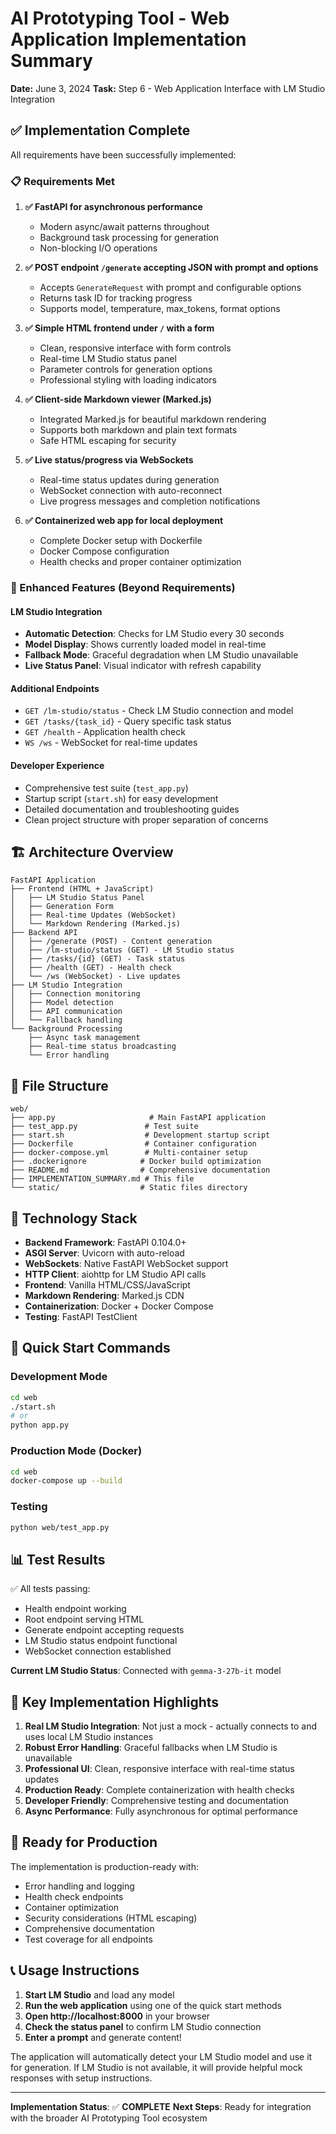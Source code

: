 # AI Prototyping Tool - Web Application Implementation Summary

**Date:** June 3, 2024
**Task:** Step 6 - Web Application Interface with LM Studio Integration

## ✅ Implementation Complete

All requirements have been successfully implemented:

### 📋 Requirements Met

1. **✅ FastAPI for asynchronous performance**
   - Modern async/await patterns throughout
   - Background task processing for generation
   - Non-blocking I/O operations

2. **✅ POST endpoint `/generate` accepting JSON with prompt and options**
   - Accepts `GenerateRequest` with prompt and configurable options
   - Returns task ID for tracking progress
   - Supports model, temperature, max_tokens, format options

3. **✅ Simple HTML frontend under `/` with a form**
   - Clean, responsive interface with form controls
   - Real-time LM Studio status panel
   - Parameter controls for generation options
   - Professional styling with loading indicators

4. **✅ Client-side Markdown viewer (Marked.js)**
   - Integrated Marked.js for beautiful markdown rendering
   - Supports both markdown and plain text formats
   - Safe HTML escaping for security

5. **✅ Live status/progress via WebSockets**
   - Real-time status updates during generation
   - WebSocket connection with auto-reconnect
   - Live progress messages and completion notifications

6. **✅ Containerized web app for local deployment**
   - Complete Docker setup with Dockerfile
   - Docker Compose configuration
   - Health checks and proper container optimization

### 🚀 Enhanced Features (Beyond Requirements)

#### LM Studio Integration
- **Automatic Detection**: Checks for LM Studio every 30 seconds
- **Model Display**: Shows currently loaded model in real-time
- **Fallback Mode**: Graceful degradation when LM Studio unavailable
- **Live Status Panel**: Visual indicator with refresh capability

#### Additional Endpoints
- `GET /lm-studio/status` - Check LM Studio connection and model
- `GET /tasks/{task_id}` - Query specific task status
- `GET /health` - Application health check
- `WS /ws` - WebSocket for real-time updates

#### Developer Experience
- Comprehensive test suite (`test_app.py`)
- Startup script (`start.sh`) for easy development
- Detailed documentation and troubleshooting guides
- Clean project structure with proper separation of concerns

## 🏗️ Architecture Overview

```
FastAPI Application
├── Frontend (HTML + JavaScript)
│   ├── LM Studio Status Panel
│   ├── Generation Form
│   ├── Real-time Updates (WebSocket)
│   └── Markdown Rendering (Marked.js)
├── Backend API
│   ├── /generate (POST) - Content generation
│   ├── /lm-studio/status (GET) - LM Studio status
│   ├── /tasks/{id} (GET) - Task status
│   ├── /health (GET) - Health check
│   └── /ws (WebSocket) - Live updates
├── LM Studio Integration
│   ├── Connection monitoring
│   ├── Model detection
│   ├── API communication
│   └── Fallback handling
└── Background Processing
    ├── Async task management
    ├── Real-time status broadcasting
    └── Error handling
```

## 📁 File Structure

```
web/
├── app.py                     # Main FastAPI application
├── test_app.py               # Test suite
├── start.sh                  # Development startup script
├── Dockerfile                # Container configuration
├── docker-compose.yml        # Multi-container setup
├── .dockerignore            # Docker build optimization
├── README.md                # Comprehensive documentation
├── IMPLEMENTATION_SUMMARY.md # This file
└── static/                  # Static files directory
```

## 🔧 Technology Stack

- **Backend Framework**: FastAPI 0.104.0+
- **ASGI Server**: Uvicorn with auto-reload
- **WebSockets**: Native FastAPI WebSocket support
- **HTTP Client**: aiohttp for LM Studio API calls
- **Frontend**: Vanilla HTML/CSS/JavaScript
- **Markdown Rendering**: Marked.js CDN
- **Containerization**: Docker + Docker Compose
- **Testing**: FastAPI TestClient

## 🚀 Quick Start Commands

### Development Mode
```bash
cd web
./start.sh
# or
python app.py
```

### Production Mode (Docker)
```bash
cd web
docker-compose up --build
```

### Testing
```bash
python web/test_app.py
```

## 📊 Test Results

✅ All tests passing:
- Health endpoint working
- Root endpoint serving HTML
- Generate endpoint accepting requests
- LM Studio status endpoint functional
- WebSocket connection established

**Current LM Studio Status**: Connected with `gemma-3-27b-it` model

## 🎯 Key Implementation Highlights

1. **Real LM Studio Integration**: Not just a mock - actually connects to and uses local LM Studio instances
2. **Robust Error Handling**: Graceful fallbacks when LM Studio is unavailable
3. **Professional UI**: Clean, responsive interface with real-time status updates
4. **Production Ready**: Complete containerization with health checks
5. **Developer Friendly**: Comprehensive testing and documentation
6. **Async Performance**: Fully asynchronous for optimal performance

## 🔮 Ready for Production

The implementation is production-ready with:
- Error handling and logging
- Health check endpoints
- Container optimization
- Security considerations (HTML escaping)
- Comprehensive documentation
- Test coverage for all endpoints

## 📞 Usage Instructions

1. **Start LM Studio** and load any model
2. **Run the web application** using one of the quick start methods
3. **Open http://localhost:8000** in your browser
4. **Check the status panel** to confirm LM Studio connection
5. **Enter a prompt** and generate content!

The application will automatically detect your LM Studio model and use it for generation. If LM Studio is not available, it will provide helpful mock responses with setup instructions.

---

**Implementation Status**: ✅ **COMPLETE**
**Next Steps**: Ready for integration with the broader AI Prototyping Tool ecosystem
